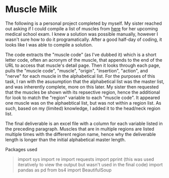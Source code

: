 # Muscle Milk

The following is a personal project completed by myself. My sister reached out asking if I could compile a list of muscles from [here](http://www.meddean.luc.edu/lumen/MedEd/GrossAnatomy/dissector/mml/) for her upcoming medical school exam. I knew a solution was possible manually, however I wasn't sure how to do it programatically. After a good half-day of coding, it looks like I was able to compile a solution.

The code extracts the "muscle code" (as I've dubbed it) which is a short letter code, often an acronym of the muscle, that appends to the end of the URL to access that muscle's detail page. Then it looks through each page, pulls the "muscle code", "muscle", "origin", "insertion", "action", and "nerve" for each muscle in the alphabetical list. For the purposes of this task, I ran with the asusumption that the alphabetical list was the master list, and was inherently complete, more on this later. My sister then requested that the muscles be shown with its repsective region, hence the additional for look to match the "region" variable to each "muscle code". It appeared one muscle was on the alphaebtical list, but was not within a region list. As such, based on my (limited) knowledge, I added it to the head/neck region list.

The final deliverable is an excel file with a column for each variable listed in the preceding paragraph. Muscles that are in multiple regions are listed multiple times with the different region name, hence why the deliverable length is longer than the initial alphabetical master length.

Packages used

>import sys
>import re
>import requests
>import pprint (this was used iteratively to view the output but wasn't used in the final code)
>import pandas as pd
>from bs4 import BeautifulSoup
